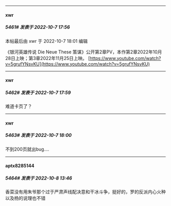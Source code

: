 

*****

####  xwr  
##### 5461#       发表于 2022-10-7 17:56

 本帖最后由 xwr 于 2022-10-7 18:01 编辑 

《银河英雄传说 Die Neue These 策谋》公开第2章PV，本作第2章2022年10月28日上映；第3章2022年11月25日上映。
[https://www.youtube.com/watch?v=5grufYNsvKU](https://www.youtube.com/watch?v=5grufYNsvKU)

*****

####  xwr  
##### 5462#       发表于 2022-10-7 17:59

难道卡页了？

*****

####  xwr  
##### 5463#       发表于 2022-10-7 18:00

不到200页就出bug....



*****

####  aptx8285144  
##### 5464#       发表于 2022-10-8 13:46

香菜没有用朱爷那个过于严肃声线配决意和干冰斗争，挺好的，罗的反派内心火种以及杨的说理也不错

